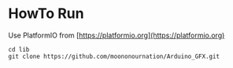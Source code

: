 # HowTo Run

Use PlatformIO from [https://platformio.org](https://platformio.org)

    cd lib
    git clone https://github.com/moononournation/Arduino_GFX.git

